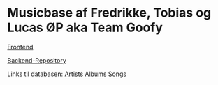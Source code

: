 # Musicbase af Fredrikke, Tobias og Lucas ØP aka Team Goofy

[Frontend]()

[Backend-Repository](https://github.com/tora0001/Musicbase-team-goofy-backend)

Links til databasen:
[Artists](https://team-goofy-musicbase.azurewebsites.net/artists)
[Albums](https://team-goofy-musicbase.azurewebsites.net/albums)
[Songs](https://team-goofy-musicbase.azurewebsites.net/songs)
